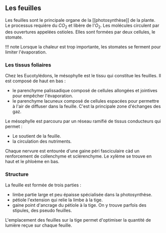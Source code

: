 ## Les feuilles 

Les feuilles sont le principale organe de la [[photosynthèse]] de la plante. Le processus requière du $CO_2$ et libère de l'$O_2$. Les molécules circulent par des ouvertures appelées ostioles. Elles sont formées par deux cellules, le stomate.

!!! note
    Lorsque la chaleur est trop importante, les stomates se ferment pour limiter l'évaporation.

### Les tissus foliaires

Chez les Eucotylédons, le mésophylle est le tissu qui constitue les feuilles. Il est composé de haut en bas :

* le parenchyme palissadique composé de cellules allongées et jointives pour empêcher l'évaporation.
* le parenchyme lacuneux composé de cellules espacées pour permettre à l'air de diffuser dans la feuille. C'est la principale zone d'échanges des gaz.

Le mésophylle est parcouru par un réseau ramifié de tissus conducteurs qui permet :

* Le soutient de la feuille.
* la circulation des nutriments.

Chaque nervure est entourée d'une gaine péri fasciculaire càd un renforcement de collenchyme et sclérenchyme. Le xylème se trouve en haut et le phloème en bas.

### Structure

La feuille est formée de trois parties :

* limbe partie large et peu épaisse spécialisée dans la photosynthèse.
* pétiole l'extension qui relie la limbe à la tige.
* gaine point d'ancrage du pétiole à la tige. On y trouve parfois des stipules, des pseudo feuilles.

L'emplacement des feuilles sur la tige permet d'optimiser la quantité de lumière reçue sur chaque feuille.
